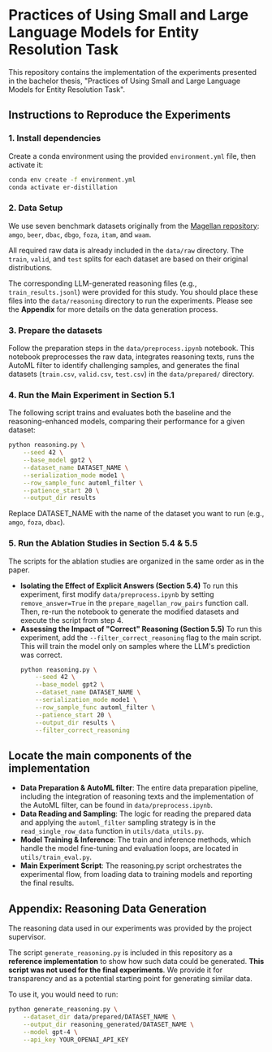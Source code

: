 # Practices of Using Small and Large Language Models for Entity Resolution Task

This repository contains the implementation of the experiments presented in the bachelor thesis, "Practices of Using Small and Large Language Models for Entity Resolution Task".

## Instructions to Reproduce the Experiments

### 1. Install dependencies

Create a conda environment using the provided `environment.yml` file, then activate it:

```sh
conda env create -f environment.yml
conda activate er-distillation
```

### 2.  Data Setup
We use seven benchmark datasets originally from the [Magellan repository](https://github.com/anhaidgroup/deepmatcher/blob/master/Datasets.md): `amgo`, `beer`, `dbac`, `dbgo`, `foza`, `itam`, and `waam`.

All required raw data is already included in the `data/raw` directory. The `train`, `valid`, and `test` splits for each dataset are based on their original distributions.

The corresponding LLM-generated reasoning files (e.g., `train_results.jsonl`) were provided for this study. You should place these files into the `data/reasoning` directory to run the experiments. Please see the **Appendix** for more details on the data generation process.

### 3. Prepare the datasets
Follow the preparation steps in the `data/preprocess.ipynb` notebook. This notebook preprocesses the raw data, integrates reasoning texts, runs the AutoML filter to identify challenging samples, and generates the final datasets (`train.csv`, `valid.csv`, `test.csv`) in the `data/prepared/` directory.

### 4. Run the Main Experiment in Section 5.1
The following script trains and evaluates both the baseline and the reasoning-enhanced models, comparing their performance for a given dataset:

```sh
python reasoning.py \
    --seed 42 \
    --base_model gpt2 \
    --dataset_name DATASET_NAME \
    --serialization_mode mode1 \
    --row_sample_func automl_filter \
    --patience_start 20 \
    --output_dir results
```
Replace DATASET_NAME with the name of the dataset you want to run (e.g., `amgo`, `foza`, `dbac`).

### 5. Run the Ablation Studies in Section 5.4 & 5.5
The scripts for the ablation studies are organized in the same order as in the paper.
- **Isolating the Effect of Explicit Answers (Section 5.4)**
    To run this experiment, first modify `data/preprocess.ipynb` by setting `remove_answer=True` in the `prepare_magellan_row_pairs` function call. Then, re-run the notebook to generate the modified datasets and execute the script from step 4.
- **Assessing the Impact of "Correct" Reasoning (Section 5.5)**
    To run this experiment, add the `--filter_correct_reasoning` flag to the main script. This will train the model only on samples where the LLM's prediction was correct.
    ```sh
    python reasoning.py \
        --seed 42 \
        --base_model gpt2 \
        --dataset_name DATASET_NAME \
        --serialization_mode mode1 \
        --row_sample_func automl_filter \
        --patience_start 20 \
        --output_dir results \
        --filter_correct_reasoning
    ```

## Locate the main components of the implementation
- **Data Preparation & AutoML filter**: The entire data preparation pipeline, including the integration of reasoning texts and the implementation of the AutoML filter, can be found in `data/preprocess.ipynb`.
- **Data Reading and Sampling**: The logic for reading the prepared data and applying the `automl_filter` sampling strategy is in the `read_single_row_data` function in `utils/data_utils.py`.
- **Model Training & Inference**: The train and inference methods, which handle the model fine-tuning and evaluation loops, are located in `utils/train_eval.py`.
- **Main Experiment Script**: The reasoning.py script orchestrates the experimental flow, from loading data to training models and reporting the final results.

## Appendix: Reasoning Data Generation
The reasoning data used in our experiments was provided by the project supervisor.

The script `generate_reasoning.py` is included in this repository as a **reference implementation** to show how such data could be generated. **This script was not used for the final experiments**. We provide it for transparency and as a potential starting point for generating similar data.

To use it, you would need to run:
```sh
python generate_reasoning.py \
    --dataset_dir data/prepared/DATASET_NAME \
    --output_dir reasoning_generated/DATASET_NAME \
    --model gpt-4 \
    --api_key YOUR_OPENAI_API_KEY
```